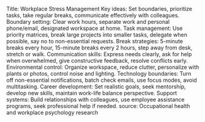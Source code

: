 Title: Workplace Stress Management
Key ideas: Set boundaries, prioritize tasks, take regular breaks, communicate effectively with colleagues.
Boundary setting: Clear work hours, separate work and personal phone/email, designated workspace at home.
Task management: Use priority matrices, break large projects into smaller tasks, delegate when possible, say no to non-essential requests.
Break strategies: 5-minute breaks every hour, 15-minute breaks every 2 hours, step away from desk, stretch or walk.
Communication skills: Express needs clearly, ask for help when overwhelmed, give constructive feedback, resolve conflicts early.
Environmental control: Organize workspace, reduce clutter, personalize with plants or photos, control noise and lighting.
Technology boundaries: Turn off non-essential notifications, batch check emails, use focus modes, avoid multitasking.
Career development: Set realistic goals, seek mentorship, develop new skills, maintain work-life balance perspective.
Support systems: Build relationships with colleagues, use employee assistance programs, seek professional help if needed.
source: Occupational health and workplace psychology research